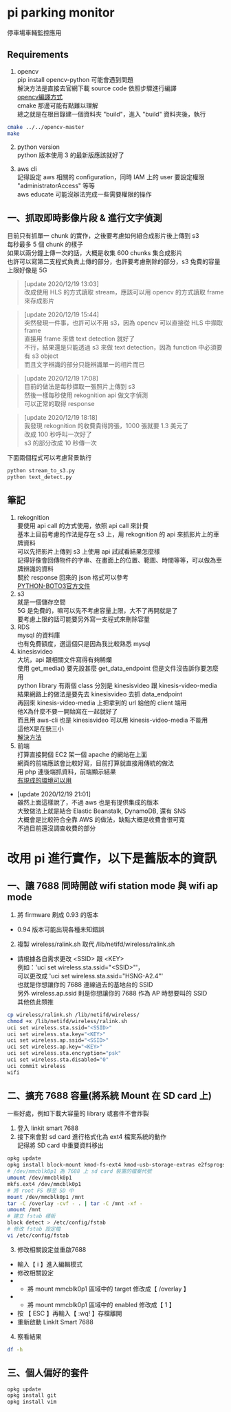# pi parking monitor
停車場車輛監控應用  

## Requirements
1. opencv  
pip install opencv-python 可能會遇到問題  
解決方法是直接去官網下載 source code 依照步驟進行編譯  
[opencv編譯方式](https://docs.opencv.org/4.5.0/db/df5/tutorial_linux_gcc_cmake.html)  
cmake 那邊可能有點難以理解  
總之就是在根目錄建一個資料夾 "build"，進入 "build" 資料夾後，執行  
```bash
cmake ../../opencv-master
make
```

2. python version  
python 版本使用 3 的最新版應該就好了  

3. aws cli  
記得設定 aws 相關的 configuration，同時 IAM 上的 user 要設定權限 "administratorAccess" 等等  
aws educate 可能沒辦法完成一些需要權限的操作  

## 一、抓取即時影像片段 & 進行文字偵測
 目前只有抓單一 chunk 的實作，之後要考慮如何組合成影片後上傳到 s3  
每秒最多 5 個 chunk 的樣子  
如果以兩分鐘上傳一次的話，大概是收集 600 chunks 集合成影片  
也許可以寫第二支程式負責上傳的部分，也許要考慮刪除的部分，s3 免費的容量上限好像是 5G  

> [update 2020/12/19 13:03]  
改成使用 HLS 的方式讀取 stream，應該可以用 opencv 的方式讀取 frame 來存成影片  

> [update 2020/12/19 15:44]  
突然發現一件事，也許可以不用 s3，因為 opencv 可以直接從 HLS 中擷取 frame  
直接用 frame 來做 text detection 就好了  
不行，結果還是只能透過 s3 來做 text detection，因為 function 中必須要有 s3 object  
而且文字辨識的部分只能辨識單一的相片而已  

> [update 2020/12/19 17:08]  
目前的做法是每秒擷取一張照片上傳到 s3  
然後一樣每秒使用 rekognition api 做文字偵測  
可以正常的取得 response  

> [update 2020/12/19 18:18]  
我發現 rekognition 的收費貴得誇張，1000 張就要 1.3 美元了  
改成 100 秒呼叫一次好了  
s3 的部分改成 10 秒傳一次  

下面兩個程式可以考慮背景執行  
```bash
python stream_to_s3.py
python text_detect.py
```

## 筆記
1. rekognition  
要使用 api call 的方式使用，依照 api call 來計費  
基本上目前考慮的作法是存在 s3 上，用 rekognition 的 api 來抓影片上的車牌資料  
可以先把影片上傳到 s3 上使用 api 試試看結果怎麼樣  
記得好像會回傳物件的字串、在畫面上的位置、範圍、時間等等，可以做為車牌辨識的資料  
關於 response 回來的 json 格式可以參考  
[PYTHON-BOTO3官方文件](https://boto3.amazonaws.com/v1/documentation/api/latest/reference/services/rekognition.html#Rekognition.Client.detect_text)  
2. s3  
就是一個儲存空間  
5G 是免費的，嘛可以先不考慮容量上限，大不了再開就是了  
要考慮上限的話可能要另外寫一支程式來刪除容量  
3. RDS  
mysql 的資料庫  
也有免費額度，選這個只是因為我比較熟悉 mysql  
4. kinesisvideo  
大坑，api 跟相關文件寫得有夠稀爛  
使用 get_media() 要先設甚麼 get_data_endpoint 但是文件沒告訴你要怎麼用  
python library 有兩個 class 分別是 kinesisvideo 跟 kinesis-video-media  
結果網路上的做法是要先去 kinesisvideo 去抓 data_endpoint  
再回來 kinesis-video-media 上把拿到的 url 給他的 client 端用  
他X為什麼不要一開始寫在一起就好了  
而且用 aws-cli 也是 kinesisvideo 可以用 kinesis-video-media 不能用  
這他X是在銃三小  
[解決方法](https://stackoverflow.com/questions/49746612/boto3-kinesis-video-stream-error-when-calling-the-getmedia-operation)  
5. 前端  
打算直接開個 EC2 架一個 apache 的網站在上面  
網頁的前端應該會比較好寫，目前打算就直接用傳統的做法  
用 php 連後端抓資料，前端顯示結果  
[有現成的環境可以用](https://github.com/Yuki23329626/apache-docker)  
- [update 2020/12/19 21:01]  
雖然上面這樣說了，不過 aws 也是有提供集成的版本  
大致做法上就是結合 Elastic Beanstalk, DynamoDB, 還有 SNS  
大概會是比較符合全靠 AWS 的做法，缺點大概是收費會很可寬  
不過目前還沒調查收費的部分  

# 改用 pi 進行實作，以下是舊版本的資訊

## 一、讓 7688 同時開啟 wifi station mode 與 wifi ap mode

1. 將 firmware 刷成 0.93 的版本  
- 0.94 版本可能出現各種未知錯誤
2. 複製 wireless/ralink.sh 取代 /lib/netifd/wireless/ralink.sh  
- 請根據各自需求更改 \<SSID> 跟 \<KEY>  
例如：'uci set wireless.sta.ssid="\<SSID>"'，  
可以更改成 'uci set wireless.sta.ssid="HSNG-A2.4"'  
也就是你想讓你的 7688 連線過去的基地台的 SSID  
另外 wireless.ap.ssid  則是你想讓你的 7688 作為 AP 時想要叫的 SSID  
其他依此類推

```bash
cp wireless/ralink.sh /lib/netifd/wireless/
chmod +x /lib/netifd/wireless/ralink.sh
uci set wireless.sta.ssid="<SSID>"
uci set wireless.sta.key="<KEY>"
uci set wireless.ap.ssid="<SSID>"
uci set wireless.ap.key="<KEY>"
uci set wireless.sta.encryption="psk"
uci set wireless.sta.disabled="0"
uci commit wireless
wifi
```

## 二、擴充 7688 容量(將系統 Mount 在 SD card 上)

一些好處，例如下載大容量的 library 或套件不會炸裂  

1. 登入 linkit smart 7688  
2. 接下來會對 sd card 進行格式化為 ext4 檔案系統的動作  
記得將 SD card 中重要資料移出

```bash
opkg update
opkg install block-mount kmod-fs-ext4 kmod-usb-storage-extras e2fsprogs fdisk
# /dev/mmcblk0p1 為 7688 上 sd card 裝置的檔案代號  
umount /dev/mmcblk0p1
mkfs.ext4 /dev/mmcblk0p1
# 將 root FS 移至 SD 中
mount /dev/mmcblk0p1 /mnt
tar -C /overlay -cvf - . | tar -C /mnt -xf -
umount /mnt
# 建立 fstab 樣板
block detect > /etc/config/fstab
# 修改 fstab 設定檔
vi /etc/config/fstab
```

3. 修改相關設定並重啟7688

- 輸入【 i 】進入編輯模式
- 修改相關設定
- - 將 mount mmcblk0p1 區域中的 target 修改成【 /overlay 】
- - 將 mount mmcblk0p1 區域中的 enabled 修改成【 1 】
- 按 【 ESC 】再輸入【 :wq! 】存檔離開
- 重新啟動 LinkIt Smart 7688

4. 察看結果

```bash
df -h
```

## 三、個人偏好的套件

```bash
opkg update
opkg install git
opkg install vim
```
